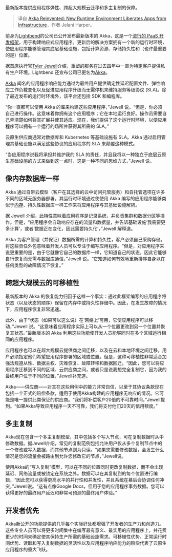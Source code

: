 
<!--
title: Akka重塑：全新运行时环境将应用程序从基础设施中解放出来
cover: https://cdn.thenewstack.io/media/2024/11/07d10d03-mobile-953343_1280.png
-->

最新版本提供应用程序弹性、跨超大规模云迁移和多主复制的保障。

> 译自 [Akka Reinvented: New Runtime Environment Liberates Apps from Infrastructure](https://thenewstack.io/akka-reinvented-new-runtime-environment-liberates-apps-from-infrastructure/)，作者 Jelani Harper。

前身为[Lightbend](https://thenewstack.io/lightbend-survey-cloud-native-is-a-process-not-a-place/)的公司已公开发布最新版本的 Akka，这是一个[流行的 PaaS 开发框架](https://thenewstack.io/lightbends-akka-serverless-paas-to-manage-distributed-state-at-scale/)，用于构建响应式应用程序。更新后的解决方案拥有一个新的运行时环境，使应用程序能够管理其底层基础设施，包括计算资源、存储持久性和（也许最重要的是）位置。

据首席执行官[Tyler Jewell](https://www.linkedin.com/in/tylerjewell)介绍，重塑的服务在过去四年中一直为特定客户提供私有生产环境。Lightbend 还宣布公司已更名为[Akka](https://akka.io/)。

[Akka](https://thenewstack.io/akka-java-middleware-what-goes-inside-the-containers-counts/) 闻名的应用程序响应能力通过为最终用户提供确定性延迟配置文件、弹性响应工作负载变化以及促进应用程序升级而无需停机来维持服务等级协议 (SLA)。除了最近发布的运行时环境外，该平台还包括 SDK 和编程库。

“你一直都可以使用 Akka 的库来构建这些应用程序，”Jewell 说。“但是，你必须自己进行操作。这意味着你拥有这个应用程序；它在本地运行良好。操作员需要自己弄清楚如何将其扩展并使其适应。现在，我们提供了这个运行时环境，以便应用程序可以拥有一个运行的场所并获得其所需的 SLA。”

云原生供应商通常对数据库和 Kubernetes 等基础设施有 SLA。Akka 通过启用管理其基础设施以满足这些协议的应用程序的 SLA 来颠覆这种模式。

“当应用程序说我将承担并维护我的 SLA 的责任，并且我将以一种独立于底层云原生基础设施的方式来做到这一点时，这是一种不同的思维方式，”Jewell 说。

## 像内存数据库一样

Akka 通过自带云模型（客户在其选择的云中访问托管服务）和自托管选项在许多不同的区域无服务器部署。其运行时环境通过使使用 Akka 编写的应用程序能够类似于[内存](https://thenewstack.io/hazelcast-boosts-stream-processing-with-in-memory-computing/)、持久性数据库一样工作来将应用程序与其基础设施解耦。

据 Jewell 介绍，此特性意味着应用程序是记录系统，并负责集群和数据分区等操作。但是，“应用程序会自动响应存在的流量和数据量，并告诉基础设施‘我需要更多计算’，或者‘数据正在变化，因此需要持久化’，”Jewell 解释道。

Akka 为客户管理（并保证）数据所需的计算和持久性，客户必须自己采购存储。将这些责任外包意味着开发人员可以专注于编写应用程序。“但是，对应用程序来说更重要的是，由于它就像它自己的数据库一样，它知道自己的状态，因此它能够自行恢复而无需与数据库通信，”Jewell 说。“它知道如何有效地重新排序自身以在任何类型的故障情况下恢复。”

## 跨超大规模云的可移植性

最新版本的 Akka 的恢复能力归因于这样一个事实：通过此框架编写的应用程序将状态（以及状态的顺序）保留在内存中或持久性存储中。因此，在发生故障的情况下，应用程序恢复非常迅速。

此外，由于“状态（如果可以这么说）在‘网络上’可用，它使应用程序可以移动，”Jewell 说。“这意味着应用程序实际上可以从一个位置更改到另一个位置并恢复其状态。”最新版本的 Akka 利用这些功能使开发人员能够同时在多个区域运行相同的应用程序。

应用程序也可以在超大规模云提供商之间迁移，以及在云和本地环境之间迁移。用户必须指定他们希望应用程序部署的区域或位置。但是，这种可移植性非常适合加强法规遵从性、数据主权、灾难恢复、故障转移和数据回迁。“因此，您可以将应用程序迁移到不同的区域、云供应商之间，或者只是说我想完全复制它，因为我的最终用户位于不同的位置，”Jewell补充道。

Akka——供应商——对其在这些用例中的能力非常自信，以至于其协议条款现在包括一个正式的赔偿条款，适用于使用Akka构建的应用程序无响应的情况。它可能是唯一提供此类保证的供应商。“我们将补偿客户20倍的不可靠时间，”Jewell提到。“如果Akka导致应用程序一天不可靠，我们将支付他们20天的信用额度。”


## 多主复制

Akka现在包含一个多主复制模型，其中包括多个写入节点，可在复制数据时从中修改数据。据Jewell介绍，常见的复制范例包括允许用户仅从多个复制节点中的一个修改或写入数据，而其他节点则为只读。“如果您需要修改数据，会发生什么情况是您的流量会被路由到允许您修改它的节点，”Jewell说。

使用Akka的“写入复制”模型，可以在不同的位置同时更改复制数据，而不会出现延迟、网络流量或被锁定在系统之外。数据可以在其复制到的每个位置进行编辑，“因此您可以获得更高水平的并行性和并发性，并且系统在幕后会协调任何冲突，”Jewell说。“这有点像Google Docs，但用于您的应用程序事务数据。您可以获得更好的最终用户延迟和非常可预测的最终用户体验。”


## 开发者优先

Akka新公开的功能提供的几乎每个实际好处都增强了开发者的生产力和创造力。这些专业人员可以将更多时间集中在编写最有意义、最实用的应用程序上，并花费更少的时间来确定使其保持生产所需的基础设施需求。可移植性优势、正常运行时间优势、读取和写入复制数据的灵活性以及应用程序响应能力的赔偿代表了云原生应用程序的重大飞跃。
